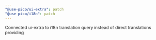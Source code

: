 ```yaml
---
"@use-pico/ui-extra": patch
"@use-pico/i18n": patch
---
```


Connected ui-extra to i18n translation query instead of direct translations providing
